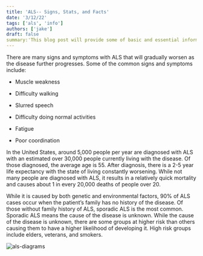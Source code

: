 ```yaml
---
title: 'ALS-- Signs, Stats, and Facts'
date: '3/12/22'
tags: ['als', 'info']
authors: ['jake']
draft: false
summary:'This blog post will provide some of basic and essential information about ALS, enabling you to be knowledgeable and show you why it is some important to join advocacy efforts in fighting it.'
---
```

There are many signs and symptoms with ALS that will gradually worsen as the disease further progresses. Some of the common signs and symptoms include:

-   Muscle weakness
    
-   Difficulty walking
    
-   Slurred speech
    
-   Difficulty doing normal activities
    
-   Fatigue
    
-   Poor coordination
    

In the United States, around 5,000 people per year are diagnosed with ALS with an estimated over 30,000 people currently living with the disease. Of those diagnosed, the average age is 55. After diagnosis, there is a 2-5 year life expectancy with the state of living constantly worsening. While not many people are diagnosed with ALS, it results in a relatively quick mortality and causes about 1 in every 20,000 deaths of people over 20.

While it is caused by both genetic and environmental factors, 90% of ALS cases occur when the patient’s family has no history of the disease. Of those without family history of ALS, sporadic ALS is the most common. Sporadic ALS means the cause of the disease is unknown. While the cause of the disease is unknown, there are some groups at higher risk than others causing them to have a higher likelihood of developing it. High risk groups include elders, veterans, and smokers.

![als-diagrams](http://globalizm.org/wp-content/uploads/2014/08/ALS_Infographic.jpg)
